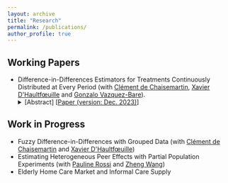 ```yaml
---
layout: archive
title: "Research"
permalink: /publications/
author_profile: true
---
```


## Working Papers

<ul>
 <li>Difference-in-Differences Estimators for Treatments Continuously Distributed at Every Period (with <a href="https://sites.google.com/site/clementdechaisemartin/">Clément de Chaisemartin</a>, <a href="https://faculty.crest.fr/xdhaultfoeuille/">Xavier D'Haultfœuille</a> and <a href= "https://sites.google.com/site/gvazquezbare/">Gonzalo Vazquez-Bare</a>).
<details><summary>[Abstract] [<a href="https://arxiv.org/abs/2201.06898">Paper (version: Dec. 2023)</a>]</summary>
<p>
<em>We propose new difference-in-difference (DID) estimators for treatments continuously distributed at every time period, as is often the case of trade tariffs, or temperatures. We start by assuming that the data only has two time periods. We also assume that from period one to two, the treatment of some units, the movers, changes, while the treatment of other units, the stayers, does not change. Then, our estimators compare the outcome evolution of movers and stayers with the same value of the treatment at period one. Our estimators only rely on parallel trends assumptions, unlike commonly used two-way fixed effects regressions that also rely on homogeneous treatment effect assumptions. With a continuous treatment, comparisons of movers and stayers with the same period-one treatment can either be achieved by non-parametric regression, or by propensity-score reweighting. We extend our results to applications with more than two time periods, no stayers, and where the treatment may have dynamic effects.</em>
</p>
</details>
 </li>
</ul>

## Work in Progress

<ul>
 <li> Fuzzy Difference-in-Differences with Grouped Data (with <a href="https://sites.google.com/site/clementdechaisemartin/">Clément de Chaisemartin</a> and <a href="https://faculty.crest.fr/xdhaultfoeuille/">Xavier D'Haultfœuille</a>)</li>
  <li> Estimating Heterogeneous Peer Effects with Partial Population Experiments (with <a href="[https://sites.google.com/site/clementdechaisemartin/](https://sites.google.com/site/paulinerossimoulin/)">Pauline Rossi</a> and <a href="https://www.zhengwangeconomics.com/">Zheng Wang</a>)</li>
 <li> Elderly Home Care Market and Informal Care Supply </li>
</ul>
